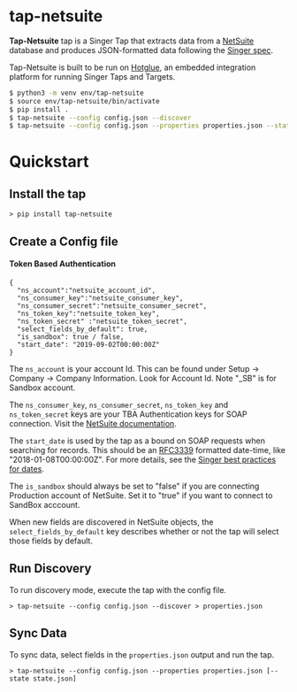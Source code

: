 # tap-netsuite

**Tap-Netsuite** tap is a Singer Tap that extracts data from a [NetSuite](https://www.netsuite.com/) database and produces JSON-formatted data following the [Singer spec](https://github.com/singer-io/getting-started/blob/master/SPEC.md).

Tap-Netsuite is built to be run on [Hotglue](https://hotglue.com), an embedded integration platform for running Singer Taps and Targets.


```bash
$ python3 -m venv env/tap-netsuite
$ source env/tap-netsuite/bin/activate
$ pip install .
$ tap-netsuite --config config.json --discover
$ tap-netsuite --config config.json --properties properties.json --state state.json
```

# Quickstart

## Install the tap

```
> pip install tap-netsuite
```

## Create a Config file
#### Token Based Authentication
```
{
  "ns_account":"netsuite_account_id",
  "ns_consumer_key":"netsuite_consumer_key",
  "ns_consumer_secret":"netsuite_consumer_secret",
  "ns_token_key":"netsuite_token_key",
  "ns_token_secret" :"netsuite_token_secret",
  "select_fields_by_default": true,
  "is_sandbox": true / false,
  "start_date": "2019-09-02T00:00:00Z"
}
```
The `ns_account` is your account Id. This can be found under Setup -> Company -> Company Information. Look for Account Id. Note "_SB" is for Sandbox account.

The `ns_consumer_key`, `ns_consumer_secret`, `ns_token_key` and `ns_token_secret` keys are your TBA Authentication keys for SOAP connection. Visit the [NetSuite documentation](https://support.cazoomi.com/hc/en-us/articles/360010093392-How-to-Setup-NetSuite-Token-Based-Authentication-as-Authentication-Type).

The `start_date` is used by the tap as a bound on SOAP requests when searching for records.  This should be an [RFC3339](https://www.ietf.org/rfc/rfc3339.txt) formatted date-time, like "2018-01-08T00:00:00Z". For more details, see the [Singer best practices for dates](https://github.com/singer-io/getting-started/blob/master/BEST_PRACTICES.md#dates).

The `is_sandbox` should always be set to "false" if you are connecting Production account of NetSuite. Set it to "true" if you want to connect to SandBox acccount.

When new fields are discovered in NetSuite objects, the `select_fields_by_default` key describes whether or not the tap will select those fields by default.

## Run Discovery

To run discovery mode, execute the tap with the config file.

```
> tap-netsuite --config config.json --discover > properties.json
```

## Sync Data

To sync data, select fields in the `properties.json` output and run the tap.

```
> tap-netsuite --config config.json --properties properties.json [--state state.json]
```
